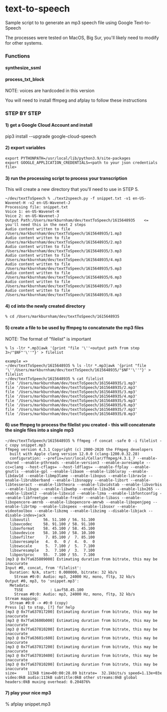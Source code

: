 # text-to-speech
Sample script to to generate an mp3 speech file using Google Text-to-Speech

The processes were tested on MacOS, Big Sur, you'll likely need to modify for other systems.

### Functions

#### synthesize_ssml
#### process_txt_block

NOTE:  voices are hardcoded in this version

You will need to install ffmpeg and afplay to follow these instructions

### STEP BY STEP

#### 1) get a Google Cloud Account and install

pip3 install --upgrade google-cloud-speech

#### 2) export variables

```
export PYTHONPATH=/usr/local/lib/python3.9/site-packages
export GOOGLE_APPLICATION_CREDENTIALS=<path to your json credentials file>
```  
  
#### 3) run the processing script to process your transcription

This will create a new directory that you'll need to use in STEP 5.

```
~/dev/textToSpeech % ./text2speech.py -f snippet.txt -v1 en-US-Wavenet-H -v2 en-US-Wavenet-J
Processing file: snippet.txt
Voice 1: en-US-Wavenet-H
Voice 2: en-US-Wavenet-J
Output Path:/Users/markburnham/dev/textToSpeech/1615648935    <= you'll need this in the next 2 steps
Audio content written to file /Users/markburnham/dev/textToSpeech/1615648935/1.mp3
Audio content written to file /Users/markburnham/dev/textToSpeech/1615648935/2.mp3
Audio content written to file /Users/markburnham/dev/textToSpeech/1615648935/3.mp3
Audio content written to file /Users/markburnham/dev/textToSpeech/1615648935/4.mp3
Audio content written to file /Users/markburnham/dev/textToSpeech/1615648935/5.mp3
Audio content written to file /Users/markburnham/dev/textToSpeech/1615648935/6.mp3
Audio content written to file /Users/markburnham/dev/textToSpeech/1615648935/7.mp3
Audio content written to file /Users/markburnham/dev/textToSpeech/1615648935/8.mp3
```

#### 4) cd into the newly created directory
```
% cd /Users/markburnham/dev/textToSpeech/1615648935
```
#### 5) create a file to be used by ffmpeg to concatenate the mp3 files

NOTE: The format of "filelist" is important

```
% ls -ltr *.mp3|awk '{print "file '\''<output path from step 3>/"$NF"'\''"}' > filelist

example =>
~/dev/textToSpeech/1615648935 % ls -ltr *.mp3|awk '{print "file '\''/Users/markburnham/dev/textToSpeech/1615648935/"$NF"'\''"}' > filelist
~/dev/textToSpeech/1615648935 % cat filelist
file '/Users/markburnham/dev/textToSpeech/1615648935/1.mp3'
file '/Users/markburnham/dev/textToSpeech/1615648935/2.mp3'
file '/Users/markburnham/dev/textToSpeech/1615648935/3.mp3'
file '/Users/markburnham/dev/textToSpeech/1615648935/4.mp3'
file '/Users/markburnham/dev/textToSpeech/1615648935/5.mp3'
file '/Users/markburnham/dev/textToSpeech/1615648935/6.mp3'
file '/Users/markburnham/dev/textToSpeech/1615648935/7.mp3'
file '/Users/markburnham/dev/textToSpeech/1615648935/8.mp3'
```
#### 6) use ffmpeg to process the filelist you created - this will concatenate the single files into a single mp3

```
~/dev/textToSpeech/1615648935 % ffmpeg -f concat -safe 0 -i filelist -c copy snippet.mp3
ffmpeg version 4.3.1 Copyright (c) 2000-2020 the FFmpeg developers
  built with Apple clang version 12.0.0 (clang-1200.0.32.28)
  configuration: --prefix=/usr/local/Cellar/ffmpeg/4.3.1_7 --enable-shared --enable-pthreads --enable-version3 --enable-avresample --cc=clang --host-cflags= --host-ldflags= --enable-ffplay --enable-gnutls --enable-gpl --enable-libaom --enable-libbluray --enable-libdav1d --enable-libmp3lame --enable-libopus --enable-librav1e --enable-librubberband --enable-libsnappy --enable-libsrt --enable-libtesseract --enable-libtheora --enable-libvidstab --enable-libvorbis --enable-libvpx --enable-libwebp --enable-libx264 --enable-libx265 --enable-libxml2 --enable-libxvid --enable-lzma --enable-libfontconfig --enable-libfreetype --enable-frei0r --enable-libass --enable-libopencore-amrnb --enable-libopencore-amrwb --enable-libopenjpeg --enable-librtmp --enable-libspeex --enable-libsoxr --enable-videotoolbox --enable-libzmq --enable-libzimg --disable-libjack --disable-indev=jack
  libavutil      56. 51.100 / 56. 51.100
  libavcodec     58. 91.100 / 58. 91.100
  libavformat    58. 45.100 / 58. 45.100
  libavdevice    58. 10.100 / 58. 10.100
  libavfilter     7. 85.100 /  7. 85.100
  libavresample   4.  0.  0 /  4.  0.  0
  libswscale      5.  7.100 /  5.  7.100
  libswresample   3.  7.100 /  3.  7.100
  libpostproc    55.  7.100 / 55.  7.100
[mp3 @ 0x7fa635809000] Estimating duration from bitrate, this may be inaccurate
Input #0, concat, from 'filelist':
  Duration: N/A, start: 0.000000, bitrate: 32 kb/s
    Stream #0:0: Audio: mp3, 24000 Hz, mono, fltp, 32 kb/s
Output #0, mp3, to 'snippet.mp3':
  Metadata:
    TSSE            : Lavf58.45.100
    Stream #0:0: Audio: mp3, 24000 Hz, mono, fltp, 32 kb/s
Stream mapping:
  Stream #0:0 -> #0:0 (copy)
Press [q] to stop, [?] for help
[mp3 @ 0x7fa637017200] Estimating duration from bitrate, this may be inaccurate
[mp3 @ 0x7fa63600b000] Estimating duration from bitrate, this may be inaccurate
[mp3 @ 0x7fa637810200] Estimating duration from bitrate, this may be inaccurate
[mp3 @ 0x7fa63601c600] Estimating duration from bitrate, this may be inaccurate
[mp3 @ 0x7fa637017200] Estimating duration from bitrate, this may be inaccurate
[mp3 @ 0x7fa637010400] Estimating duration from bitrate, this may be inaccurate
[mp3 @ 0x7fa637810200] Estimating duration from bitrate, this may be inaccurate
size=     113kB time=00:00:28.89 bitrate=  32.1kbits/s speed=1.13e+03x    
video:0kB audio:113kB subtitle:0kB other streams:0kB global headers:0kB muxing overhead: 0.204876%
```

#### 7) play your nice mp3
% afplay snippet.mp3
